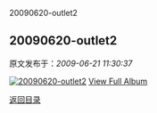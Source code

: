 20090620-outlet2
## 20090620-outlet2

 原文发布于：*2009-06-21 11:30:37*

[![20090620-outlet2](https&#58;//lpqaaa.bay.livefilestore.com/y1mr3qDtJ6dRAor-li3BcynWpWavGFtzLyy_qrH2r_Qap9tSX2quzO9Lfsxgji-7d3R3PYSDZxP5dlmnHKgJBd-qnDKtmevQmPZ8ohzp_kU4NVCbx1NtIPdFwKyIOuv2a8J69X7ekJ0RPJftGR2xwF5xA/InlineRepresentationb518dbf1-3dbd-4352-943f-befb18fbcbb1[1].jpg)](http&#58;//cid-21498be546db23d6.skydrive.live.com/redir.aspx?page=browse&amp;resid=21498BE546DB23D6!1586&amp;ct=photos)
[
View Full Album](http&#58;//cid-21498be546db23d6.skydrive.live.com/redir.aspx?page=browse&amp;resid=21498BE546DB23D6!1586&amp;ct=photos)

[返回目录](index.html)
